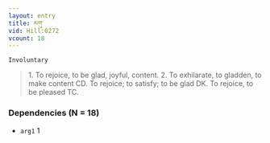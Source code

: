 ```yaml
---
layout: entry
title: མགུ་
vid: Hill:0272
vcount: 18
---
```

`Involuntary` 
> 1\.
 To rejoice, to be glad, joyful, content\.
 2\.
 To exhilarate, to gladden, to make content CD\.
 To rejoice; to satisfy; to be glad DK\.
 To rejoice, to be pleased TC\.

### Dependencies (N = 18)
* `arg1` 1
